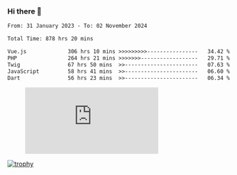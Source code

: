 ### Hi there 👋
<!--START_SECTION:waka-->

```txt
From: 31 January 2023 - To: 02 November 2024

Total Time: 878 hrs 20 mins

Vue.js             306 hrs 10 mins >>>>>>>>>----------------   34.42 %
PHP                264 hrs 21 mins >>>>>>>------------------   29.71 %
Twig               67 hrs 50 mins  >>-----------------------   07.63 %
JavaScript         58 hrs 41 mins  >>-----------------------   06.60 %
Dart               56 hrs 23 mins  >>-----------------------   06.34 %
```

<!--END_SECTION:waka-->
<!-- 
- 🔭 I’m currently working on ...
- 🌱 I’m currently learning ...
- 👯 I’m looking to collaborate on ...
- 🤔 I’m looking for help with ...
- 💬 Ask me about ...
- 📫 How to reach me: ...
- 😄 Pronouns: ...
- ⚡ Fun fact: ... -->


<figure><embed src="https://wakatime.com/share/@jakihanif/43c5af78-a69f-4ced-8cfc-b0822aa9be8f.svg"></embed></figure>

[![trophy](https://github-profile-trophy.vercel.app/?username=jakihanif23&rank=-A,-A)](https://github.com/jakihanif23)
